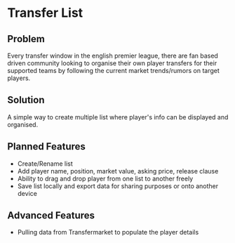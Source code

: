# Transfer List

## Problem

Every transfer window in the english premier league, there are fan based driven community looking to organise their own player transfers for their supported teams by following the current market trends/rumors on target players.

## Solution

A simple way to create multiple list where player's info can be displayed and organised.

## Planned Features

-   Create/Rename list
-   Add player name, position, market value, asking price, release clause
-   Ability to drag and drop player from one list to another freely
-   Save list locally and export data for sharing purposes or onto another device

## Advanced Features

-   Pulling data from Transfermarket to populate the player details
